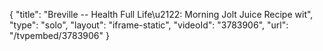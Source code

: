 {
    "title": "Breville -- Health Full Life\u2122: Morning Jolt Juice Recipe wit",
    "type": "solo",
    "layout": "iframe-static",
    "videoId": "3783906",
    "url": "\/tvpembed\/3783906"
}